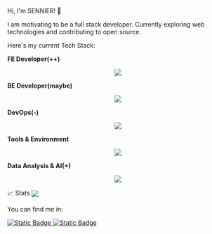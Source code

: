 Hi, I'm SENNIER! 👋

I am motivating to be a full stack developer. Currently exploring web technologies and contributing to open source.

Here's my current Tech Stack:

**FE Developer(++)**
<div align="center"> <img src="https://skillicons.dev/icons?i=js,ts,html,css,tailwind,react,vue,nextjs,d3,&theme=dark" /> </div>

**BE Developer(maybe)**
<div align="center"> <img src="https://skillicons.dev/icons?i=flask,spring,mysql,mongodb,redis,&theme=dark" /> </div>

**DevOps(-)**
<div align="center"> <img src="https://skillicons.dev/icons?i=git,githubactions,docker,cloudflare,netlify,vercel,postman,&theme=dark" /> </div>

**Tools & Environment**
<div align="center"> <img src="https://skillicons.dev/icons?i=vscode,pycharm,idea,markdown,obsidian,windows,linux,ubuntu,&theme=dark" /> </div>

**Data Analysis & AI(+)**
<div align="center"> <img src="https://skillicons.dev/icons?i=python,anaconda,pytorch,&theme=dark" /> </div>


📈 Stats
<picture>
  <source
    srcset="https://github-readme-stats.vercel.app/api?username=cxumhe&show_icons=true&theme=dark"
    media="(prefers-color-scheme: dark)"
  />
  <source
    srcset="https://github-readme-stats.vercel.app/api?username=cxumhe&show_icons=true"
    media="(prefers-color-scheme: light), (prefers-color-scheme: no-preference)"
  />
  <img src="https://github-readme-stats.vercel.app/api?username=cxumhe&show_icons=true" align=center />
</picture>

You can find me in:

<a href="https://github.com/Cxumhe" target="_blank">
<img alt="Static Badge" src="https://img.shields.io/badge/github-black?style=for-the-badge&logo=github&logoColor=white&link=https%3A%2F%2Fgithub.com%2FCxumhe">
</a>
<a href="https://cxumhe.live/" target="_blank">
<img alt="Static Badge" src="https://img.shields.io/badge/CXUMHELIVE-orange?style=for-the-badge&logo=polygon&logoColor=white">
</a>



<!--
**Cxumhe/Cxumhe** is a ✨ _special_ ✨ repository because its `README.md` (this file) appears on your GitHub profile.

Here are some ideas to get you started:

- 🔭 I’m currently working on ...
- 🌱 I’m currently learning ...
- 👯 I’m looking to collaborate on ...
- 🤔 I’m looking for help with ...
- 💬 Ask me about ...
- 📫 How to reach me: ...
- 😄 Pronouns: ...
- ⚡ Fun fact: ...
-->
